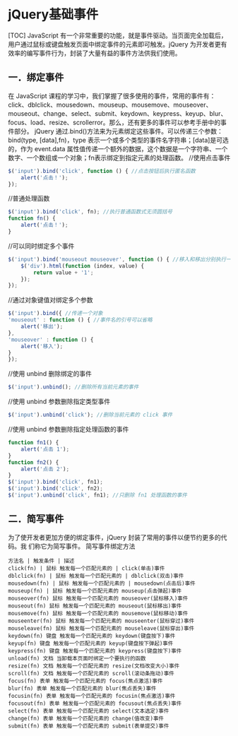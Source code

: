 # jQuery基础事件
[TOC]
JavaScript 有一个非常重要的功能，就是事件驱动。当页面完全加载后，用户通过鼠标或键盘触发页面中绑定事件的元素即可触发。jQuery 为开发者更有效率的编写事件行为，封装了大量有益的事件方法供我们使用。
## 一．绑定事件
在 JavaScript 课程的学习中，我们掌握了很多使用的事件，常用的事件有：click、dblclick、mousedown、mouseup、mousemove、mouseover、mouseout、change、select、submit、keydown、keypress、keyup、blur、focus、load、resize、scrollerror。那么，还有更多的事件可以参考手册中的事件部分。
jQuery 通过.bind()方法来为元素绑定这些事件。可以传递三个参数：bind(type, [data],fn)，type 表示一个或多个类型的事件名字符串；[data]是可选的，作为 event.data 属性值传递一个额外的数据，这个数据是一个字符串、一个数字、一个数组或一个对象；fn表示绑定到指定元素的处理函数。
//使用点击事件
```javascript
$('input').bind('click', function () { //点击按钮后执行匿名函数
    alert('点击！');
});
```
//普通处理函数
```javascript
$('input').bind('click', fn); //执行普通函数式无须圆括号
function fn() {
    alert('点击！');
}
```
//可以同时绑定多个事件
```javascript
$('input').bind('mouseout mouseover', function () { //移入和移出分别执行一次
    $('div').html(function (index, value) {
        return value + '1';
    });
});
```
//通过对象键值对绑定多个参数
```javascript
$('input').bind({ //传递一个对象
'mouseout' : function () { //事件名的引号可以省略
    alert('移出');
},
'mouseover' : function () {
    alert('移入');
}
});
```
//使用 unbind 删除绑定的事件
```javascript
$('input').unbind(); //删除所有当前元素的事件
```
//使用 unbind 参数删除指定类型事件
```javascript
$('input').unbind('click'); //删除当前元素的 click 事件
```
//使用 unbind 参数删除指定处理函数的事件
```javascript
function fn1() {
    alert('点击 1');
}
function fn2() {
    alert('点击 2');
}
$('input').bind('click', fn1);
$('input').bind('click', fn2);
$('input').unbind('click', fn1); //只删除 fn1 处理函数的事件
```
## 二．简写事件
为了使开发者更加方便的绑定事件，jQuery 封装了常用的事件以便节约更多的代码。我
们称它为简写事件。
简写事件绑定方法
```table
方法名 | 触发条件 | 描述
click(fn) | 鼠标 触发每一个匹配元素的 | click(单击)事件
dblclick(fn) | 鼠标 触发每一个匹配元素的 | dblclick(双击)事件
mousedown(fn) | 鼠标 触发每一个匹配元素的 | mousedown(点击后)事件
mouseup(fn) | 鼠标 触发每一个匹配元素的 mouseup(点击弹起)事件
mouseover(fn) 鼠标 触发每一个匹配元素的 mouseover(鼠标移入)事件
mouseout(fn) 鼠标 触发每一个匹配元素的 mouseout(鼠标移出)事件
mousemove(fn) 鼠标 触发每一个匹配元素的 mousemove(鼠标移动)事件
mouseenter(fn) 鼠标 触发每一个匹配元素的 mouseenter(鼠标穿过)事件
mouseleave(fn) 鼠标 触发每一个匹配元素的 mouseleave(鼠标穿出)事件
keydown(fn) 键盘 触发每一个匹配元素的 keydown(键盘按下)事件
keyup(fn) 键盘 触发每一个匹配元素的 keyup(键盘按下弹起)事件
keypress(fn) 键盘 触发每一个匹配元素的 keypress(键盘按下)事件
unload(fn) 文档 当卸载本页面时绑定一个要执行的函数
resize(fn) 文档 触发每一个匹配元素的 resize(文档改变大小)事件
scroll(fn) 文档 触发每一个匹配元素的 scroll(滚动条拖动)事件
focus(fn) 表单 触发每一个匹配元素的 focus(焦点激活)事件
blur(fn) 表单 触发每一个匹配元素的 blur(焦点丢失)事件
focusin(fn) 表单 触发每一个匹配元素的 focusin(焦点激活)事件
focusout(fn) 表单 触发每一个匹配元素的 focusout(焦点丢失)事件
select(fn) 表单 触发每一个匹配元素的 select(文本选定)事件
change(fn) 表单 触发每一个匹配元素的 change(值改变)事件
submit(fn) 表单 触发每一个匹配元素的 submit(表单提交)事件
```